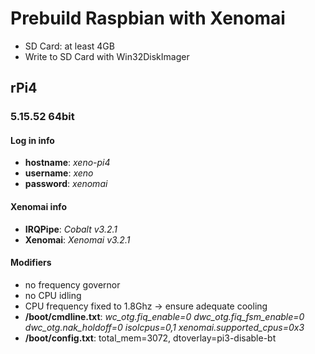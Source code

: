 # Prebuild Raspbian with Xenomai
- SD Card: at least 4GB
- Write to SD Card with Win32DiskImager

## rPi4
### 5.15.52 64bit

#### Log in info
- **hostname**: _xeno-pi4_
- **username**: _xeno_
- **password**: _xenomai_

#### Xenomai info
- **IRQPipe**: _Cobalt v3.2.1_
- **Xenomai**: _Xenomai v3.2.1_
  
#### Modifiers
- no frequency governor
- no CPU idling
- CPU frequency fixed to 1.8Ghz -> ensure adequate cooling
- **/boot/cmdline.txt**: _wc_otg.fiq_enable=0 dwc_otg.fiq_fsm_enable=0 dwc_otg.nak_holdoff=0 isolcpus=0,1 xenomai.supported_cpus=0x3_
- **/boot/config.txt**: total_mem=3072, dtoverlay=pi3-disable-bt
